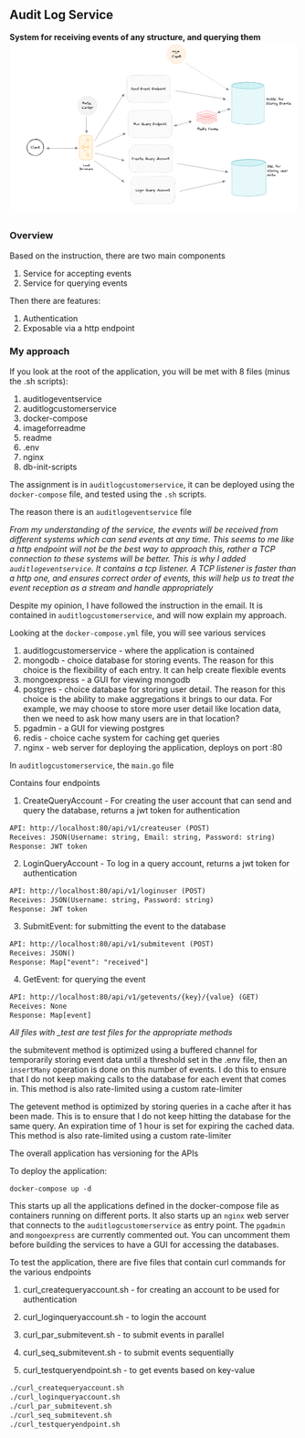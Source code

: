 ## Audit Log Service

**System for receiving events of any structure, and querying them**
![alt text](./imageforreadme/design.png)


### Overview

Based on the instruction, there are two main components

1. Service for accepting events
2. Service for querying events

Then there are features:

1. Authentication
2. Exposable via a http endpoint

### My approach

If you look at the root of the application, you will be met with 8 files (minus the .sh scripts):

1. auditlogeventservice
2. auditlogcustomerservice
3. docker-compose
4. imageforreadme
5. readme
6. .env
7. nginx
8. db-init-scripts

The assignment is in `auditlogcustomerservice`, it can be deployed using the `docker-compose` file, and tested using the `.sh` scripts.

The reason there is an `auditlogeventservice` file

*From my understanding of the service, the events will be received from different systems which can send events at any time. This seems to me like a http endpoint will not be the best way to approach this, rather a TCP connection to these systems will be better. This is why I added `auditlogeventservice`. It contains a tcp listener. A TCP listener is faster than a http one, and ensures correct order of events, this will help us to treat the event reception as a stream and handle appropriately*

Despite my opinion, I have followed the instruction in the email. It is contained in `auditlogcustomerservice`, and will now explain my approach.

Looking at the `docker-compose.yml` file, you will see various services
1. auditlogcustomerservice - where the application is contained
2. mongodb - choice database for storing events. The reason for this choice is the flexibility of each entry. It can help create flexible events
3. mongoexpress - a GUI for viewing mongodb
4. postgres - choice database for storing user detail. The reason for this choice is the ability to make aggregations it brings to our data. For example, we may choose to store more user detail like location data, then we need to ask how many users are in that location?
5. pgadmin - a GUI for viewing postgres
6. redis - choice cache system for caching get queries
7. nginx - web server for deploying the application, deploys on port :80

In `auditlogcustomerservice`,
the `main.go` file

Contains four endpoints

1. CreateQueryAccount - For creating the user account that can send and query the database, returns a jwt token for authentication
```
API: http://localhost:80/api/v1/createuser (POST)
Receives: JSON(Username: string, Email: string, Password: string)
Response: JWT token
```

2. LoginQueryAccount - To log in a query account, returns a jwt token for authentication
```
API: http://localhost:80/api/v1/loginuser (POST)
Receives: JSON(Username: string, Password: string)
Response: JWT token
```

3. SubmitEvent: for submitting the event to the database
```
API: http://localhost:80/api/v1/submitevent (POST)
Receives: JSON()
Response: Map["event": "received"]
```

4. GetEvent: for querying the event
```
API: http://localhost:80/api/v1/getevents/{key}/{value} (GET)
Receives: None
Response: Map[event]
```

*All files with _test are test files for the appropriate methods*

the submitevent method is optimized using a buffered channel for temporarily storing event data until a threshold set in the .env file, then an `insertMany` operation is done on this number of events. I do this to ensure that I do not keep making calls to the database for each event that comes in. This method is also rate-limited using a custom rate-limiter

The getevent method is optimized by storing queries in a cache after it has been made. This is to ensure that I do not keep hitting the database for the same query. An expiration time of 1 hour is set for expiring the cached data. This method is also rate-limited using a custom rate-limiter

The overall application has versioning for the APIs


To deploy the application:

```
docker-compose up -d
```
This starts up all the applications defined in the docker-compose file as containers running on different ports. It also starts up an `nginx` web server that connects to the `auditlogcustomerservice` as entry point.
The `pgadmin` and `mongoexpress` are currently commented out. You can uncomment them before building the services to have a GUI for accessing the databases.

To test the application, there are five files that contain curl commands for the various endpoints

1. curl_createqueryaccount.sh - for creating an account to be used for authentication

2. curl_loginqueryaccount.sh - to login the account

3. curl_par_submitevent.sh - to submit events in parallel

4. curl_seq_submitevent.sh - to submit events sequentially

5. curl_testqueryendpoint.sh - to get events based on key-value

```
./curl_createqueryaccount.sh
./curl_loginqueryaccount.sh
./curl_par_submitevent.sh
./curl_seq_submitevent.sh
./curl_testqueryendpoint.sh
```